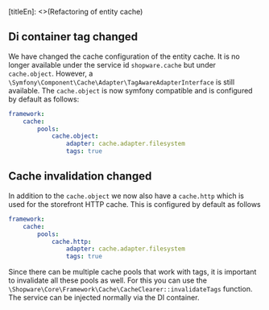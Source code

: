 [titleEn]: <>(Refactoring of entity cache)

## Di container tag changed
We have changed the cache configuration of the entity cache. It is no longer available under the service id `shopware.cache` but under `cache.object`.
However, a `\Symfony\Component\Cache\Adapter\TagAwareAdapterInterface` is still available.
The `cache.object` is now symfony compatible and is configured by default as follows:
```yaml
framework:
    cache:
        pools:
            cache.object:
                adapter: cache.adapter.filesystem
                tags: true
```

## Cache invalidation changed
In addition to the `cache.object` we now also have a `cache.http` which is used for the storefront HTTP cache.
This is configured by default as follows
```yaml
framework:
    cache:
        pools:
            cache.http:
                adapter: cache.adapter.filesystem
                tags: true
```

Since there can be multiple cache pools that work with tags, it is important to invalidate all these pools as well. 
For this you can use the `\Shopware\Core\Framework\Cache\CacheClearer::invalidateTags` function. The service can be injected normally via the DI container.